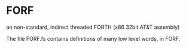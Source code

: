 FORF
====

an non-standard, indirect threaded FORTH (x86 32bit AT&amp;T assembly)

The file FORF.fs contains definitions of many low level words, in FORF.
